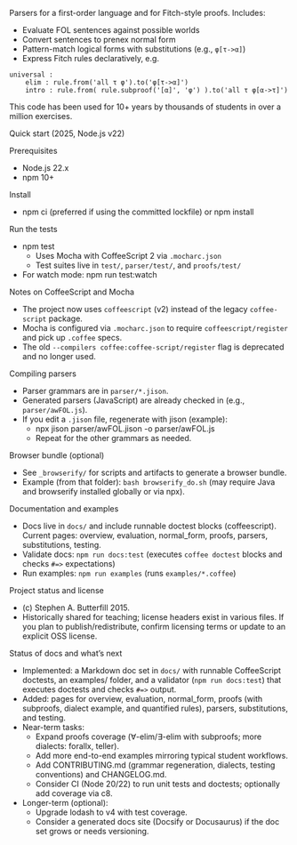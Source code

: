 Parsers for a first-order language and for Fitch-style proofs. Includes:
- Evaluate FOL sentences against possible worlds
- Convert sentences to prenex normal form
- Pattern-match logical forms with substitutions (e.g., `φ[τ->α]`)
- Express Fitch rules declaratively, e.g.

```
universal :
    elim : rule.from('all τ φ').to('φ[τ->α]')
    intro : rule.from( rule.subproof('[α]', 'φ') ).to('all τ φ[α->τ]')
```

This code has been used for 10+ years by thousands of students in over a million exercises.

Quick start (2025, Node.js v22)

Prerequisites
- Node.js 22.x
- npm 10+

Install
- npm ci (preferred if using the committed lockfile) or npm install

Run the tests
- npm test
  - Uses Mocha with CoffeeScript 2 via `.mocharc.json`
  - Test suites live in `test/`, `parser/test/`, and `proofs/test/`
- For watch mode: npm run test:watch

Notes on CoffeeScript and Mocha
- The project now uses `coffeescript` (v2) instead of the legacy `coffee-script` package.
- Mocha is configured via `.mocharc.json` to require `coffeescript/register` and pick up `.coffee` specs.
- The old `--compilers coffee:coffee-script/register` flag is deprecated and no longer used.

Compiling parsers
- Parser grammars are in `parser/*.jison`.
- Generated parsers (JavaScript) are already checked in (e.g., `parser/awFOL.js`).
- If you edit a `.jison` file, regenerate with jison (example):
  - npx jison parser/awFOL.jison -o parser/awFOL.js
  - Repeat for the other grammars as needed.

Browser bundle (optional)
- See `_browserify/` for scripts and artifacts to generate a browser bundle.
- Example (from that folder): `bash browserify_do.sh` (may require Java and browserify installed globally or via npx).

Documentation and examples
- Docs live in `docs/` and include runnable doctest blocks (coffeescript). Current pages: overview, evaluation, normal_form, proofs, parsers, substitutions, testing.
- Validate docs: `npm run docs:test` (executes `coffee doctest` blocks and checks `#=>` expectations)
- Run examples: `npm run examples` (runs `examples/*.coffee`)

Project status and license
- (c) Stephen A. Butterfill 2015.
- Historically shared for teaching; license headers exist in various files. If you plan to publish/redistribute, confirm licensing terms or update to an explicit OSS license.

Status of docs and what’s next
- Implemented: a Markdown doc set in `docs/` with runnable CoffeeScript doctests, an examples/ folder, and a validator (`npm run docs:test`) that executes doctests and checks `#=>` output.
- Added: pages for overview, evaluation, normal_form, proofs (with subproofs, dialect example, and quantified rules), parsers, substitutions, and testing.
- Near-term tasks:
  - Expand proofs coverage (∀-elim/∃-elim with subproofs; more dialects: forallx, teller).
  - Add more end-to-end examples mirroring typical student workflows.
  - Add CONTRIBUTING.md (grammar regeneration, dialects, testing conventions) and CHANGELOG.md.
  - Consider CI (Node 20/22) to run unit tests and doctests; optionally add coverage via c8.
- Longer-term (optional):
  - Upgrade lodash to v4 with test coverage.
  - Consider a generated docs site (Docsify or Docusaurus) if the doc set grows or needs versioning.
